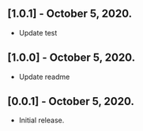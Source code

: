 ## [1.0.1] - October 5, 2020.

* Update test

## [1.0.0] - October 5, 2020.

* Update readme

## [0.0.1] - October 5, 2020.

* Initial release.
